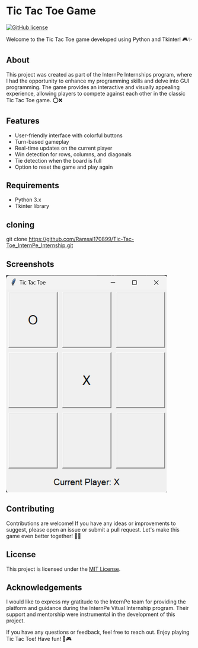 # Tic Tac Toe Game
[![GitHub license](https://img.shields.io/badge/license-MIT-blue.svg)](https://github.com/your-username/tic-tac-toe-game/blob/main/LICENSE)

Welcome to the Tic Tac Toe game developed using Python and Tkinter! 🎮✨

## About
This project was created as part of the InternPe Internships program, where I had the opportunity to enhance my programming skills and delve into GUI programming. The game provides an interactive and visually appealing experience, allowing players to compete against each other in the classic Tic Tac Toe game. ⭕️❌

## Features
- User-friendly interface with colorful buttons
- Turn-based gameplay
- Real-time updates on the current player
- Win detection for rows, columns, and diagonals
- Tie detection when the board is full
- Option to reset the game and play again

## Requirements
- Python 3.x
- Tkinter library

## cloning
git clone https://github.com/Ramsai170899/Tic-Tac-Toe_InternPe_Internship.git

## Screenshots
![Gameplay Screenshot](TTT.png)

## Contributing
Contributions are welcome! If you have any ideas or improvements to suggest, please open an issue or submit a pull request. Let's make this game even better together! 🤝💡

## License
This project is licensed under the [MIT License](https://github.com/your-username/tic-tac-toe-game/blob/main/LICENSE).

## Acknowledgements
I would like to express my gratitude to the InternPe team for providing the platform and guidance during the InternPe Vitual Internship program. Their support and mentorship were instrumental in the development of this project.

If you have any questions or feedback, feel free to reach out. Enjoy playing Tic Tac Toe! Have fun! 🎉🎮
